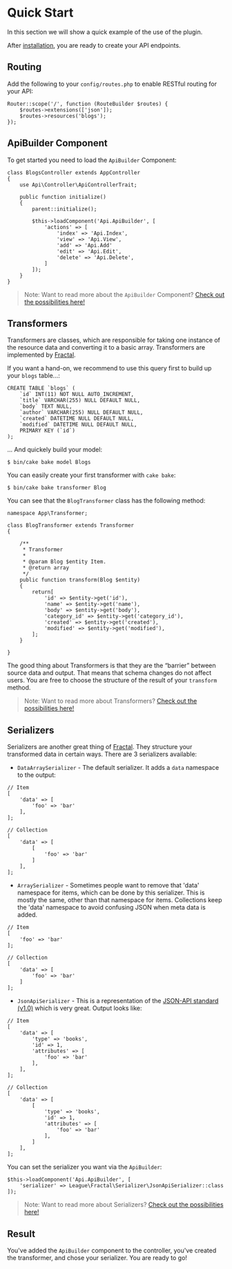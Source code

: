 # Quick Start

In this section we will show a quick example of the use of the plugin.

After [installation](installation.md), you are ready to create your API endpoints.

## Routing

Add the following to your `config/routes.php` to enable RESTful routing for your API:

```
Router::scope('/', function (RouteBuilder $routes) {
    $routes->extensions(['json']);
    $routes->resources('blogs');
});
```

## ApiBuilder Component

To get started you need to load the `ApiBuilder` Component:

```
class BlogsController extends AppController
{
    use Api\Controller\ApiControllerTrait;

    public function initialize()
    {
        parent::initialize();

        $this->loadComponent('Api.ApiBuilder', [
            'actions' => [
                'index' => 'Api.Index',
                'view' => 'Api.View',
                'add' => 'Api.Add'
                'edit' => 'Api.Edit',
                'delete' => 'Api.Delete',
            ]
        ]);
    }
}
```

> Note: Want to read more about the `ApiBuilder` Component? [Check out the possibilities here!](/api-builder.md)

## Transformers

Transformers are classes, which are responsible for taking one instance of the resource data and converting it to a basic array. Transformers are implemented by [Fractal](http://fractal.thephpleague.com/transformers/).

If you want a hand-on, we recommend to use this query first to build up your `blogs` table...:

```
CREATE TABLE `blogs` (
    `id` INT(11) NOT NULL AUTO_INCREMENT,
    `title` VARCHAR(255) NULL DEFAULT NULL,
    `body` TEXT NULL,
    `author` VARCHAR(255) NULL DEFAULT NULL,
    `created` DATETIME NULL DEFAULT NULL,
    `modified` DATETIME NULL DEFAULT NULL,
    PRIMARY KEY (`id`)
);
```

... And quickely build your model:

```
$ bin/cake bake model Blogs
```

You can easily create your first transformer with `cake bake`:

```
$ bin/cake bake transformer Blog
```

You can see that the `BlogTransformer` class has the following method:

```
namespace App\Transformer;

class BlogTransformer extends Transformer
{

    /**
     * Transformer
     *
     * @param Blog $entity Item.
     * @return array
     */
    public function transform(Blog $entity)
    {
        return[
            'id' => $entity->get('id'),
            'name' => $entity->get('name'),
            'body' => $entity->get('body'),
            'category_id' => $entity->get('category_id'),
            'created' => $entity->get('created'),
            'modified' => $entity->get('modified'),
        ];
    }

}
```

The good thing about Transformers is that they are the “barrier” between source data and output. That means that schema changes do not affect users.
You are free to choose the structure of the result of your `transform` method.

> Note: Want to read more about Transformers? [Check out the possibilities here!](http://fractal.thephpleague.com/transformers/)

## Serializers

Serializers are another great thing of [Fractal](http://fractal.thephpleague.com/transformers/). They structure your transformed data in certain ways.
There are 3 serializers available:

- `DataArraySerializer` - The default serializer. It adds a `data` namespace to the output:
```
// Item
[
    'data' => [
        'foo' => 'bar'
    ],
];

// Collection
[
    'data' => [
        [
            'foo' => 'bar'
        ]
    ],
];
```
- `ArraySerializer` - Sometimes people want to remove that 'data' namespace for items, which can be done by this serializer. 
This is mostly the same, other than that namespace for items. Collections keep the 'data' namespace to avoid confusing JSON when meta data is added.
```
// Item
[
    'foo' => 'bar'
];

// Collection
[
    'data' => [
        'foo' => 'bar'
    ]
];
```
- `JsonApiSerializer` - This is a representation of the [JSON-API standard (v1.0)](http://jsonapi.org/) which is very great. Output looks like:
```
// Item
[
    'data' => [
        'type' => 'books',
        'id' => 1,
        'attributes' => [
            'foo' => 'bar'
        ],
    ],
];

// Collection
[
    'data' => [
        [
            'type' => 'books',
            'id' => 1,
            'attributes' => [
                'foo' => 'bar'
            ],
        ]
    ],
];
```

You can set the serializer you want via the `ApiBuilder`:

```
$this->loadComponent('Api.ApiBuilder', [
    'serializer' => League\Fractal\Serializer\JsonApiSerializer::class
]);
```

> Note: Want to read more about Serializers? [Check out the possibilities here!](http://fractal.thephpleague.com/serializers/)

## Result

You've added the `ApiBuilder` component to the controller, you've created the transformer, and chose your serializer. You are ready to go!

